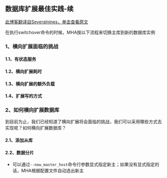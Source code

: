 ## 数据库扩展最佳实践-续

[此博客翻译自Severalnines，单击查看原文](https://severalnines.com/database-blog/best-practices-scaling-databases-part-two)

在执行switchover命令的时候，MHA按以下流程来切换主库到新的数据库实例

### 1、横向扩展面临的挑战

#### 1.1、有状态服务

#### 1.2、横向扩展耗时

#### 1.3、横向扩展的额外负载

#### 1.4、扩展写的方式

### 2、如何横向扩展数据库

到目前为止，我们已经知道了横向扩展将会面临的挑战，我们可以采用哪些方式去实现呢？如何横向扩展数据库？

#### 2.1、添加从库


#### 2.2、数据分片
- 可以通过```--new_master_host```命令行参数显式指定新主；如果没有显式指定的话，MHA根据配置文件自动选出新主

